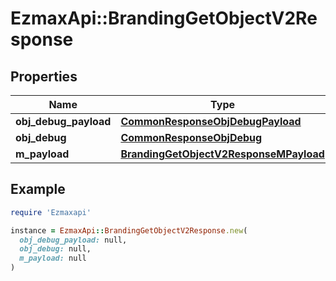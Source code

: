 # EzmaxApi::BrandingGetObjectV2Response

## Properties

| Name | Type | Description | Notes |
| ---- | ---- | ----------- | ----- |
| **obj_debug_payload** | [**CommonResponseObjDebugPayload**](CommonResponseObjDebugPayload.md) |  |  |
| **obj_debug** | [**CommonResponseObjDebug**](CommonResponseObjDebug.md) |  | [optional] |
| **m_payload** | [**BrandingGetObjectV2ResponseMPayload**](BrandingGetObjectV2ResponseMPayload.md) |  |  |

## Example

```ruby
require 'Ezmaxapi'

instance = EzmaxApi::BrandingGetObjectV2Response.new(
  obj_debug_payload: null,
  obj_debug: null,
  m_payload: null
)
```

